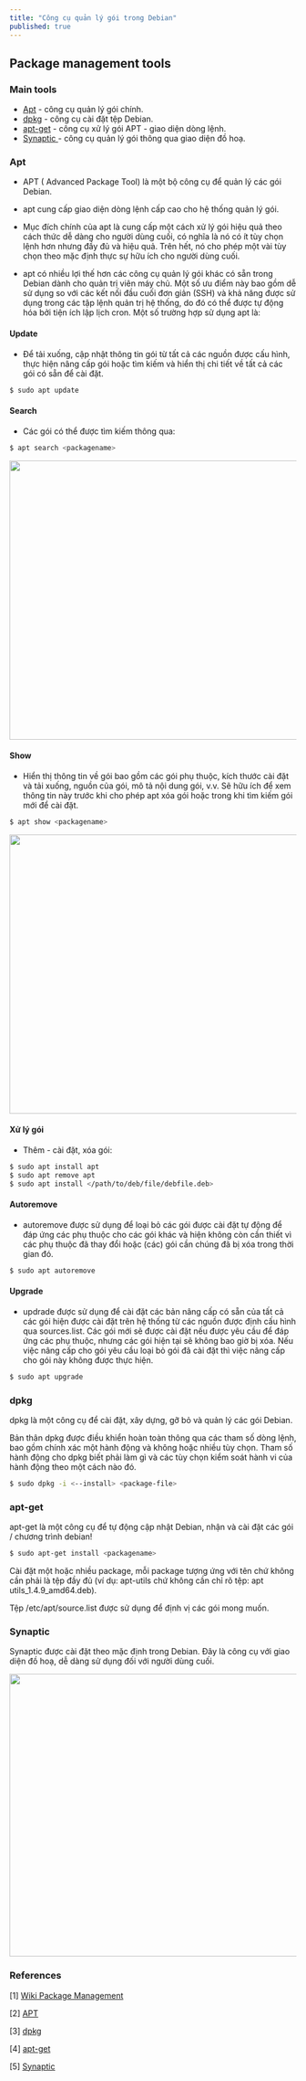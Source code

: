 ```yaml
---
title: "Công cụ quản lý gói trong Debian"
published: true
---
```


## Package management tools
### Main tools

- [Apt](#apt) - công cụ quản lý gói chính.
- [dpkg](#dpkg) - công cụ cài đặt tệp Debian.
- [apt-get](#apt-get) - công cụ xử lý gói APT - giao diện dòng lệnh.
- [Synaptic ](#synaptic ) - công cụ quản lý gói thông qua giao diện đồ hoạ.

### Apt
- APT ( Advanced Package Tool) là một bộ công cụ để quản lý các gói Debian.

- apt cung cấp giao diện dòng lệnh cấp cao cho hệ thống quản lý gói.

- Mục đích chính của apt là cung cấp một cách xử lý gói hiệu quả theo cách thức dễ dàng cho người dùng cuối, có nghĩa là nó có ít tùy chọn lệnh hơn nhưng đầy đủ và hiệu quả. Trên hết, nó cho phép một vài tùy chọn theo mặc định thực sự hữu ích cho người dùng cuối.

- apt có nhiều lợi thế hơn các công cụ quản lý gói khác có sẵn trong Debian dành cho quản trị viên máy chủ. Một số ưu điểm này bao gồm dễ sử dụng so với các kết nối đầu cuối đơn giản (SSH) và khả năng được sử dụng trong các tập lệnh quản trị hệ thống, do đó có thể được tự động hóa bởi tiện ích lập lịch cron. Một số trường hợp sử dụng apt là:

#### Update
- Để tải xuống, cập nhật thông tin gói từ tất cả các nguồn được cấu hình, thực hiện nâng cấp gói hoặc tìm kiếm và hiển thị chi tiết về tất cả các gói có sẵn để cài đặt.

```bash
$ sudo apt update
```
#### Search
- Các gói có thể được tìm kiếm thông qua:

```bash
$ apt search <packagename>
```

  <img src="{{ '/assets/images/apt_search.png' | absolute_url }}" alt="" height="489px" width="700px">

#### Show
- Hiển thị thông tin về gói bao gồm các gói phụ thuộc, kích thước cài đặt và tải xuống, nguồn của gói, mô tả nội dung gói, v.v. Sẽ hữu ích để xem thông tin này trước khi cho phép apt xóa gói hoặc trong khi tìm kiếm gói mới để cài đặt.

```bash
$ apt show <packagename>
```

  <img src="{{ '/assets/images/apt-show.png' | absolute_url }}" alt="" height="489px" width="700px">

#### Xử lý gói
- Thêm - cài đặt, xóa gói:

```bash
$ sudo apt install apt
$ sudo apt remove apt
$ sudo apt install </path/to/deb/file/debfile.deb>
```

#### Autoremove
- autoremove được sử dụng để loại bỏ các gói được cài đặt tự động để đáp ứng các phụ thuộc cho các gói khác và hiện không còn cần thiết vì các phụ thuộc đã thay đổi hoặc (các) gói cần chúng đã bị xóa trong thời gian đó.

```bash
$ sudo apt autoremove
```

#### Upgrade
- updrade được sử dụng để cài đặt các bản nâng cấp có sẵn của tất cả các gói hiện được cài đặt trên hệ thống từ các nguồn được định cấu hình qua sources.list. Các gói mới sẽ được cài đặt nếu được yêu cầu để đáp ứng các phụ thuộc, nhưng các gói hiện tại sẽ không bao giờ bị xóa. Nếu việc nâng cấp cho gói yêu cầu loại bỏ gói đã cài đặt thì việc nâng cấp cho gói này không được thực hiện.

```bash
$ sudo apt upgrade
```

### dpkg

dpkg là một công cụ để cài đặt, xây dựng, gỡ bỏ và quản lý các gói Debian.

Bản thân dpkg được điều khiển hoàn toàn thông qua các tham số dòng lệnh, bao gồm chính xác một hành động và không hoặc nhiều tùy chọn. Tham số hành động cho dpkg biết phải làm gì và các tùy chọn kiểm soát hành vi của hành động theo một cách nào đó.

```bash
$ sudo dpkg -i <--install> <package-file>
```

### apt-get

apt-get là một công cụ để tự động cập nhật Debian, nhận và cài đặt các gói / chương trình debian!

```bash
$ sudo apt-get install <packagename>
```
Cài đặt một hoặc nhiều package, mỗi package tượng ứng với tên chứ không cần phải là tệp đầy đủ (ví dụ: apt-utils chứ không cần chỉ rõ tệp: apt utils_1.4.9_amd64.deb).

Tệp /etc/apt/source.list được sử dụng để định vị các gói mong muốn.

### Synaptic

Synaptic được cài đặt theo mặc định trong Debian. Đây là công cụ với giao diện đồ hoạ, dễ dàng sử dụng đối với người dùng cuối.

  <img src="{{ '/assets/images/synaptic_02.png' | absolute_url }}" alt="" height="495px" width="700px">

### References

[1] [Wiki Package Management](https://wiki.debian.org/PackageManagement)

[2] [APT](https://manpages.debian.org/stretch/apt/apt.8.en.html)

[3] [dpkg](https://manpages.debian.org/stretch/dpkg/dpkg.1.en.html)

[4] [apt-get](https://manpages.debian.org/stretch/apt/apt-get.8.en.html)

[5] [Synaptic](https://manpages.debian.org/stretch/synaptic/synaptic.8.en.html)
